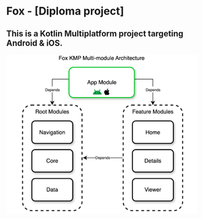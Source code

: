 # Fox - [Diploma project]
## This is a Kotlin Multiplatform project targeting Android & iOS.

![Alt text describing the image](./fox_kmp_diagram.png)
